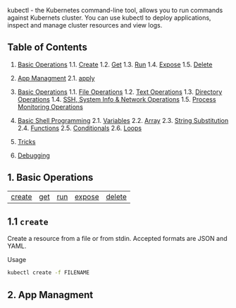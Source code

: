 kubectl - the Kubernetes command-line tool, allows you to run commands against Kubernets cluster. You can use kubectl to deploy applications, inspect and manage cluster resources and view logs. 

## Table of Contents 
  1. [Basic Operations](#1-basic-operations)
    1.1. [Create](#11-create)
    1.2. [Get](#12-get)
    1.3. [Run](#13-run)
    1.4. [Expose](#14-expose)
    1.5. [Delete](#15-delete)
  2. [App Managment](#2-app-managment)
    2.1. [apply](#21-apply)

 1. [Basic Operations](#1-basic-operations)
    1.1. [File Operations](#11-file-operations)
    1.2. [Text Operations](#12-text-operations)
    1.3. [Directory Operations](#13-directory-operations)
    1.4. [SSH, System Info & Network Operations](#14-ssh-system-info--network-operations)
    1.5. [Process Monitoring Operations](#15-process-monitoring-operations)
  2. [Basic Shell Programming](#2-basic-shell-programming)
    2.1. [Variables](#21-variables)
    2.2. [Array](#22-array)
    2.3. [String Substitution](#23-string-substitution)
    2.4. [Functions](#24-functions)
    2.5. [Conditionals](#25-conditionals)
    2.6. [Loops](#26-loops)
  3. [Tricks](#3-tricks)
  4. [Debugging](#4-debugging)



## 1. Basic Operations
<table>
    <tr>
	<td><a href="#1.1-create">create</a></td>
	<td><a href="#1.2-get">get</a></td>
	<td><a href="#1.3-run">run</a></td>
	<td><a href="#1.4-expose">expose</a></td>
	<td><a href="#1.5-delete">delete</a></td>
    </tr>
</table>

## 1.1  `create`
Create a resource from a file or from stdin. Accepted formats are JSON and YAML.

Usage
```bash
kubectl create -f FILENAME 
```

## 2. App Managment

